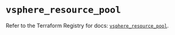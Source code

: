 # `vsphere_resource_pool`

Refer to the Terraform Registry for docs: [`vsphere_resource_pool`](https://registry.terraform.io/providers/vmware/vsphere/2.14.2/docs/resources/resource_pool).
